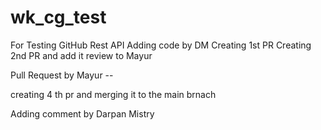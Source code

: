 # wk_cg_test
For Testing GitHub Rest API
Adding code by DM
Creating 1st PR
Creating 2nd PR and add it review to Mayur


Pull Request by Mayur --

creating 4 th pr and merging it to the main brnach

Adding comment by Darpan Mistry
